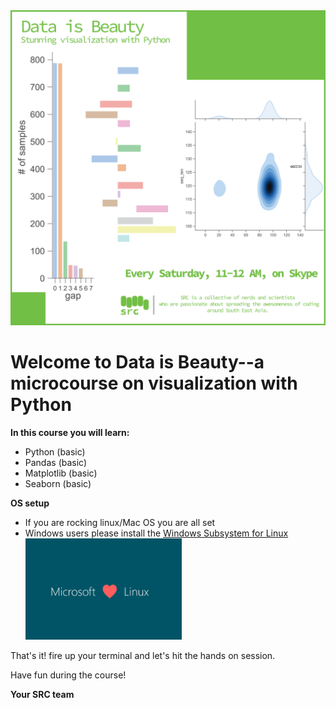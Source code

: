 <img src='src/micro_vis.png' widht=500>

# Welcome to Data is Beauty--a microcourse on visualization with Python

**In this course you will learn:**

* Python (basic)
* Pandas (basic)
* Matplotlib (basic)
* Seaborn (basic)

**OS setup**

* If you are rocking linux/Mac OS you are all set 
* Windows users please install the [Windows Subsystem for Linux](https://docs.microsoft.com/en-us/windows/wsl/install-win10)
<br><img src='src/mlvl.jpg' width=250>


That's it! fire up your terminal and let's hit the hands on session.

Have fun during the course!

**Your SRC team**

